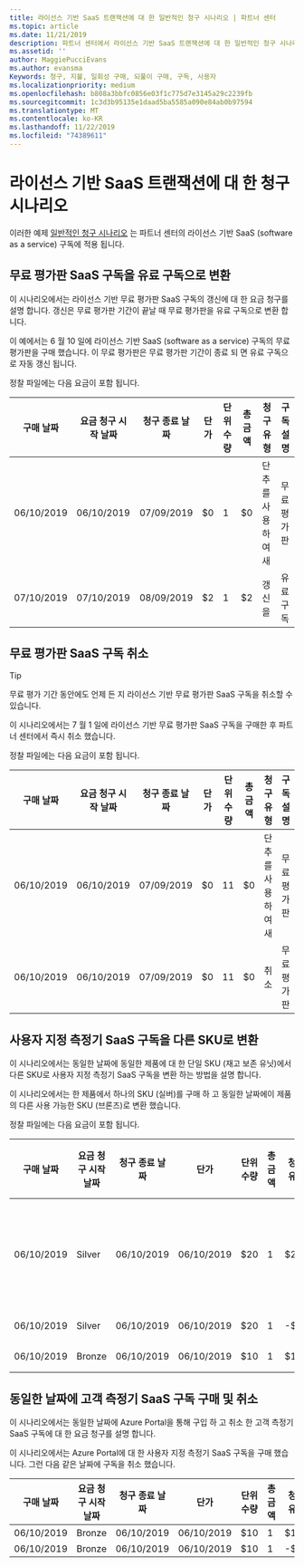 ```yaml
---
title: 라이선스 기반 SaaS 트랜잭션에 대 한 일반적인 청구 시나리오 | 파트너 센터
ms.topic: article
ms.date: 11/21/2019
description: 파트너 센터에서 라이선스 기반 SaaS 트랜잭션에 대 한 일반적인 청구 시나리오입니다.
ms.assetid: ''
author: MaggiePucciEvans
ms.author: evansma
Keywords: 청구, 지불, 일회성 구매, 되풀이 구매, 구독, 사용자
ms.localizationpriority: medium
ms.openlocfilehash: b808a3bbfc0856e03f1c775d7e3145a29c2239fb
ms.sourcegitcommit: 1c3d3b95135e1daad5ba5585a090e84ab0b97594
ms.translationtype: MT
ms.contentlocale: ko-KR
ms.lasthandoff: 11/22/2019
ms.locfileid: "74389611"
---
```

# <a name="billing-scenarios-for-license-based-saas-transactions"></a>라이선스 기반 SaaS 트랜잭션에 대 한 청구 시나리오

이러한 예제 [일반적인 청구 시나리오](common-billing-scenarios.md) 는 파트너 센터의 라이선스 기반 SaaS (software as a service) 구독에 적용 됩니다.

## <a name="convert-a-free-trial-saas-subscription-to-a-paid-subscription"></a>무료 평가판 SaaS 구독을 유료 구독으로 변환

이 시나리오에서는 라이선스 기반 무료 평가판 SaaS 구독의 갱신에 대 한 요금 청구를 설명 합니다. 갱신은 무료 평가판 기간이 끝날 때 무료 평가판을 유료 구독으로 변환 합니다.

이 예에서는 6 월 10 일에 라이선스 기반 SaaS (software as a service) 구독의 무료 평가판을 구매 했습니다. 이 무료 평가판은 무료 평가판 기간이 종료 되 면 유료 구독으로 자동 갱신 됩니다.

정찰 파일에는 다음 요금이 포함 됩니다.

| 구매 날짜 | 요금 청구 시작 날짜 | 청구 종료 날짜 | 단가 | 단위 수량 | 총 금액 | 청구 유형 | 구독 설명 |
| ------------- | ----------------- | --------------- | ---------- | ------------- | ------------ | ----------- | ----------------- |
| 06/10/2019 | 06/10/2019 | 07/09/2019 | $0 | 1 | $0 | 단추를 사용하여 새 | 무료 평가판 |
| 07/10/2019 | 07/10/2019 | 08/09/2019 | $2 | 1 | $2 | 갱신을 | 유료 구독 |

## <a name="cancel-a-free-trial-saas-subscription"></a>무료 평가판 SaaS 구독 취소

> [!TIP]
> 무료 평가 기간 동안에도 언제 든 지 라이선스 기반 무료 평가판 SaaS 구독을 취소할 수 있습니다.

이 시나리오에서는 7 월 1 일에 라이선스 기반 무료 평가판 SaaS 구독을 구매한 후 파트너 센터에서 즉시 취소 했습니다. 

정찰 파일에는 다음 요금이 포함 됩니다.

| 구매 날짜 | 요금 청구 시작 날짜 | 청구 종료 날짜 | 단가 | 단위 수량 | 총 금액 | 청구 유형 | 구독 설명 |
| ------------- | ----------------- | --------------- | ---------- | ------------- | ------------ | ----------- | ----------------- |
| 06/10/2019 | 06/10/2019 | 07/09/2019 | $0 | 11 | $0 | 단추를 사용하여 새 | 무료 평가판 |
| 06/10/2019 | 06/10/2019 | 07/09/2019 | $0 | 11 | $0 | 취소 | 무료 평가판 |

## <a name="convert-custom-meter-saas-subscription-to-another-sku"></a>사용자 지정 측정기 SaaS 구독을 다른 SKU로 변환

이 시나리오에서는 동일한 날짜에 동일한 제품에 대 한 단일 SKU (재고 보존 유닛)에서 다른 SKU로 사용자 지정 측정기 SaaS 구독을 변환 하는 방법을 설명 합니다.

이 시나리오에서는 한 제품에서 하나의 SKU (실버)를 구매 하 고 동일한 날짜에이 제품의 다른 사용 가능한 SKU (브론즈)로 변환 했습니다.

정찰 파일에는 다음 요금이 포함 됩니다.

| 구매 날짜 | 요금 청구 시작 날짜 | 청구 종료 날짜 | 단가 | 단위 수량 | 총 금액 | 청구 유형 | 구독 설명 |
| ------------- | ----------------- | --------------- | ---------- | ------------- | ------------ | ----------- | ----------------- |
| 06/10/2019 | Silver | 06/10/2019 | 06/10/2019 | $20 | 1 | $20 | 단추를 사용하여 새 | 사용자 지정 측정기 SaaS 구독 |
| 06/10/2019 | Silver | 06/10/2019 | 06/10/2019 | $20 | 1 | -$20 | 변환 | 사용자 지정 측정기 SaaS 구독의 비례 재조정 |
| 06/10/2019 | Bronze | 06/10/2019 | 06/10/2019 | $10 | 1 | $10 | 변환 | 사용자 지정 측정기 SaaS 구독 |

## <a name="purchase-and-cancel-a-customer-meter-saas-subscription-on-same-date"></a>동일한 날짜에 고객 측정기 SaaS 구독 구매 및 취소

이 시나리오에서는 동일한 날짜에 Azure Portal을 통해 구입 하 고 취소 한 고객 측정기 SaaS 구독에 대 한 요금 청구를 설명 합니다.

이 시나리오에서는 Azure Portal에 대 한 사용자 지정 측정기 SaaS 구독을 구매 했습니다. 그런 다음 같은 날짜에 구독을 취소 했습니다.

| 구매 날짜 | 요금 청구 시작 날짜 | 청구 종료 날짜 | 단가 | 단위 수량 | 총 금액 | 청구 유형 | 구독 설명 |
| ------------- | ----------------- | --------------- | ---------- | ------------- | ------------ | ----------- | ----------------- |
| 06/10/2019 | Bronze | 06/10/2019 | 06/10/2019 | $10 | 1 | $10 | 단추를 사용하여 새 | 사용자 지정 측정기 SaaS 구독 |
| 06/10/2019 | Bronze | 06/10/2019 | 06/10/2019 | $10 | 1 | -$10 | CancelImmediate | 사용자 지정 측정기 SaaS 구독 |
